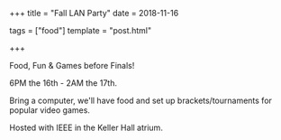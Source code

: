 +++
title = "Fall LAN Party"
date = 2018-11-16

tags = ["food"]
template = "post.html"

+++

Food, Fun & Games before Finals!

<!-- more -->

6PM the 16th - 2AM the 17th.

Bring a computer, we'll have food and set up brackets/tournaments for popular video games.

Hosted with IEEE in the Keller Hall atrium.